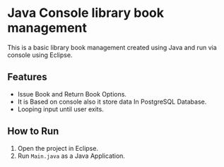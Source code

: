 # Java Console library book management

This is a basic library book management created using Java and run via console using Eclipse.

## Features
- Issue Book and Return Book Options.
- It is Based on console also it store data In PostgreSQL Database.
- Looping input until user exits.

## How to Run
1. Open the project in Eclipse.
2. Run `Main.java` as a Java Application.
